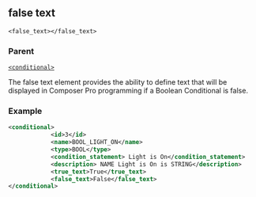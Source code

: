 ## false text

`<false_text></false_text>`


### Parent

[`<conditional>`][1]


The false text element provides the ability to define text that will be displayed in Composer Pro programming if a Boolean Conditional is false.

### Example


```xml
<conditional>
			<id>3</id>
			<name>BOOL_LIGHT_ON</name>
			<type>BOOL</type>
			<condition_statement> Light is On</condition_statement>
			<description> NAME Light is On is STRING</description>
			<true_text>True</true_text>
			<false_text>False</false_text>
</conditional>
```

[1]:	https://verbose-telegram-5004f902.pages.github.io/#conditionals-xml-conditional